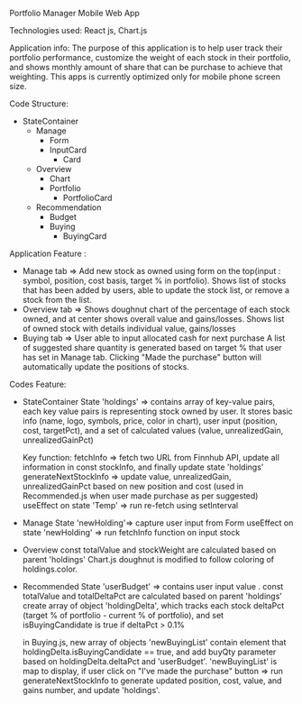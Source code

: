 Portfolio Manager Mobile Web App

Technologies used: React js, Chart.js

Application info:
The purpose of this application is to help user track their portfolio performance, customize the weight of each stock in their portfolio, and shows monthly amount of share that can be purchase to achieve that weighting.
This apps is currently optimized only for mobile phone screen size.

Code Structure:

- StateContainer
  - Manage
    - Form
    - InputCard
      - Card
  - Overview
    - Chart
    - Portfolio
      - PortfolioCard
  - Recommendation
    - Budget
    - Buying
      - BuyingCard

Application Feature :

- Manage tab =>
  Add new stock as owned using form on the top(input : symbol, position, cost basis, target % in portfolio).
  Shows list of stocks that has been added by users, able to update the stock list, or remove a stock from the list.
- Overview tab =>
  Shows doughnut chart of the percentage of each stock owned, and at center shows overall value and gains/losses.
  Shows list of owned stock with details individual value, gains/losses
- Buying tab =>
  User able to input allocated cash for next purchase
  A list of suggested share quantity is generated based on target % that user has set in Manage tab. Clicking "Made the purchase" button will automatically update the positions of stocks.

Codes Feature:

- StateContainer
  State 'holdings' => contains array of key-value pairs, each key value pairs is representing stock owned by user. It stores basic info (name, logo, symbols, price, color in chart), user input (position, cost, targetPct), and a set of calculated values (value, unrealizedGain, unrealizedGainPct)

  Key function:
  fetchInfo => fetch two URL from Finnhub API, update all information in const stockInfo, and finally update state 'holdings'
  generateNextStockInfo => update value, unrealizedGain, unrealizedGainPct based on new position and cost (used in Recommended.js when user made purchase as per suggested)
  useEffect on state 'Temp' => run re-fetch using setInterval

- Manage
  State 'newHolding'=> capture user input from Form
  useEffect on state 'newHolding' => run fetchInfo function on input stock

- Overview
  const totalValue and stockWeight are calculated based on parent 'holdings'
  Chart.js doughnut is modified to follow coloring of holdings.color.

- Recommended
  State 'userBudget' => contains user input value .
  const totalValue and totalDeltaPct are calculated based on parent 'holdings'
  create array of object 'holdingDelta', which tracks each stock deltaPct (target % of portfolio - current % of portfolio), and set isBuyingCandidate is true if deltaPct > 0.1%

  in Buying.js, new array of objects 'newBuyingList' contain element that holdingDelta.isBuyingCandidate == true, and add buyQty parameter based on holdingDelta.deltaPct and 'userBudget'.
  'newBuyingList' is map to display, if user click on "I've made the purchase" button => run generateNextStockInfo to generate updated position, cost, value, and gains number, and update 'holdings'.
